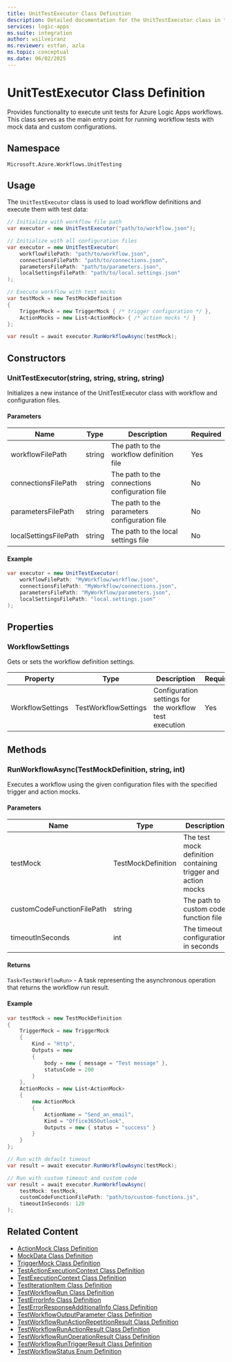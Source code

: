 ```yaml
---
title: UnitTestExecutor Class Definition
description: Detailed documentation for the UnitTestExecutor class in the Azure Logic Apps Unit Testing SDK.
services: logic-apps
ms.suite: integration
author: wsilveiranz
ms.reviewer: estfan, azla
ms.topic: conceptual
ms.date: 06/02/2025
---
```


# UnitTestExecutor Class Definition

Provides functionality to execute unit tests for Azure Logic Apps workflows. This class serves as the main entry point for running workflow tests with mock data and custom configurations.

## Namespace

`Microsoft.Azure.Workflows.UnitTesting`

## Usage

The `UnitTestExecutor` class is used to load workflow definitions and execute them with test data:

```csharp
// Initialize with workflow file path
var executor = new UnitTestExecutor("path/to/workflow.json");

// Initialize with all configuration files
var executor = new UnitTestExecutor(
    workflowFilePath: "path/to/workflow.json",
    connectionsFilePath: "path/to/connections.json",
    parametersFilePath: "path/to/parameters.json",
    localSettingsFilePath: "path/to/local.settings.json"
);

// Execute workflow with test mocks
var testMock = new TestMockDefinition
{
    TriggerMock = new TriggerMock { /* trigger configuration */ },
    ActionMocks = new List<ActionMock> { /* action mocks */ }
};

var result = await executor.RunWorkflowAsync(testMock);
```

## Constructors

### UnitTestExecutor(string, string, string, string)

Initializes a new instance of the UnitTestExecutor class with workflow and configuration files.

#### Parameters

| Name | Type | Description | Required |
|------|------|-------------|----------|
| workflowFilePath | string | The path to the workflow definition file | Yes |
| connectionsFilePath | string | The path to the connections configuration file | No |
| parametersFilePath | string | The path to the parameters configuration file | No |
| localSettingsFilePath | string | The path to the local settings file | No |

#### Example

```csharp
var executor = new UnitTestExecutor(
    workflowFilePath: "MyWorkflow/workflow.json",
    connectionsFilePath: "MyWorkflow/connections.json",
    parametersFilePath: "MyWorkflow/parameters.json",
    localSettingsFilePath: "local.settings.json"
);
```

## Properties

### WorkflowSettings

Gets or sets the workflow definition settings.

| Property | Type | Description | Required |
|----------|------|-------------|----------|
| WorkflowSettings | TestWorkflowSettings | Configuration settings for the workflow test execution | Yes |

## Methods

### RunWorkflowAsync(TestMockDefinition, string, int)

Executes a workflow using the given configuration files with the specified trigger and action mocks.

#### Parameters

| Name | Type | Description | Required | Default |
|------|------|-------------|----------|---------|
| testMock | TestMockDefinition | The test mock definition containing trigger and action mocks | Yes | - |
| customCodeFunctionFilePath | string | The path to custom code function file | No | null |
| timeoutInSeconds | int | The timeout configuration in seconds | No | DefaultUnitTestTimeoutSeconds |

#### Returns

`Task<TestWorkflowRun>` - A task representing the asynchronous operation that returns the workflow run result.

#### Example

```csharp
var testMock = new TestMockDefinition
{
    TriggerMock = new TriggerMock
    {
        Kind = "Http",
        Outputs = new
        {
            body = new { message = "Test message" },
            statusCode = 200
        }
    },
    ActionMocks = new List<ActionMock>
    {
        new ActionMock
        {
            ActionName = "Send_an_email",
            Kind = "Office365Outlook",
            Outputs = new { status = "success" }
        }
    }
};

// Run with default timeout
var result = await executor.RunWorkflowAsync(testMock);

// Run with custom timeout and custom code
var result = await executor.RunWorkflowAsync(
    testMock: testMock,
    customCodeFunctionFilePath: "path/to/custom-functions.js",
    timeoutInSeconds: 120
);
```

## Related Content

- [ActionMock Class Definition](action-mock-class-definition.md)
- [MockData Class Definition](mock-data-class-definition.md)
- [TriggerMock Class Definition](trigger-mock-class-definition.md)
- [TestActionExecutionContext Class Definition](test-action-execution-context-class-definition.md)
- [TestExecutionContext Class Definition](test-execution-context-class-definition.md)
- [TestIterationItem Class Definition](test-iteration-item-class-definition.md)
- [TestWorkflowRun Class Definition](test-workflow-run-class-definition.md)
- [TestErrorInfo Class Definition](test-error-info-class-definition.md)
- [TestErrorResponseAdditionalInfo Class Definition](test-error-response-additional-info-class-definition.md)
- [TestWorkflowOutputParameter Class Definition](test-workflow-output-parameter-class-definition.md)
- [TestWorkflowRunActionRepetitionResult Class Definition](test-workflow-run-action-repetition-result-class-definition.md)
- [TestWorkflowRunActionResult Class Definition](test-workflow-run-action-result-class-definition.md)
- [TestWorkflowRunOperationResult Class Definition](test-workflow-run-operation-result-class-definition.md)
- [TestWorkflowRunTriggerResult Class Definition](test-workflow-run-trigger-result-class-definition.md)
- [TestWorkflowStatus Enum Definition](test-workflow-status-enum-definition.md)
